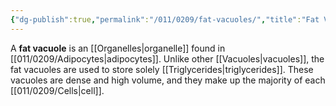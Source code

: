 ```yaml
---
{"dg-publish":true,"permalink":"/011/0209/fat-vacuoles/","title":"Fat Vacuoles","tags":["BIOL422"],"created":"2024-09-26T15:18:07.000-07:00","updated":"2025-01-22T00:37:16.830-08:00"}
---
```


A **fat vacuole** is an [[Organelles\|organelle]] found in [[011/0209/Adipocytes\|adipocytes]]. Unlike other [[Vacuoles\|vacuoles]], the fat vacuoles are used to store solely [[Triglycerides\|triglycerides]]. These vacuoles are dense and high volume, and they make up the majority of each [[011/0209/Cells\|cell]].